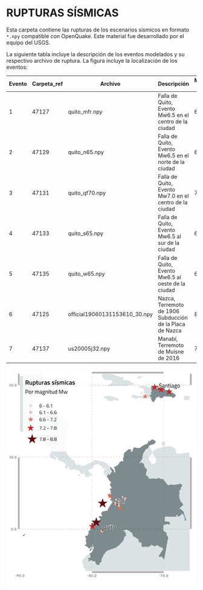 # RUPTURAS SÍSMICAS

Esta carpeta contiene las rupturas de los escenarios sísmicos en formato `*.npy` compatible con OpenQuake.
Este material fue desarrollado por el equipo del USGS.

La siguiente tabla incluye la descripción de los eventos modelados y su respectivo archivo de ruptura. La figura incluye la localización de los eventos:

| Evento | Carpeta_ref | Archivo                       | Descripción                                              | Magnitud (Mw) | Profundiad (km) |
|--------|-------------|-------------------------------|----------------------------------------------------------|---------------|-----------------|
|   1    |    47127    | quito_mfr.npy                 | Falla de Quito, Evento Mw6.5 en el centro de la ciudad   |     6.5       |      8          |
|   2    |    47129    | quito_n65.npy                 | Falla de Quito, Evento Mw6.5 en el norte de la ciudad    |     6.5       |      8          |
|   3    |    47131    | quito_qf70.npy                | Falla de Quito, Evento Mw7.0 en el centro de la ciudad   |     7         |      8          |
|   4    |    47133    | quito_s65.npy                 | Falla de Quito, Evento Mw6.5 al sur de la ciudad         |     6.5       |      8          |
|   5    |    47135    | quito_w65.npy                 | Falla de Quito, Evento Mw6.5 al oeste de la ciudad       |     6.5       |      8          |
|   6    |    47125    | official19060131153610_30.npy | Nazca, Terremoto de 1906 Subducción de la Placa de Nazca |     8.8       |      20         |
|   7    |    47137    | us20005j32.npy                | Manabí, Terremoto de Muisne de 2016                      |     7.8       |      20         |


<p align="left">
  <img src="./epicenter_location.png" alt="epicenter_location" width="500">
</p>